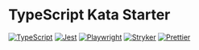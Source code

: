 # TypeScript Kata Starter

[![TypeScript](https://img.shields.io/badge/TypeScript-3178C6?logo=typescript&logoColor=white)](https://www.typescriptlang.org/)
[![Jest](https://img.shields.io/badge/Jest-C21325?logo=jest&logoColor=white)](https://jestjs.io/)
[![Playwright](https://img.shields.io/badge/Playwright-45ba4b?logo=playwright&logoColor=white)](https://playwright.dev/)
[![Stryker](https://img.shields.io/badge/Stryker-f1c40f?logo=stryker&logoColor=white)](https://stryker-mutator.io/)
[![Prettier](https://img.shields.io/badge/Prettier-c596c7?logo=prettier&logoColor=white)](https://prettier.io/)
